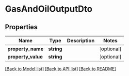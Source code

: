 # GasAndOilOutputDto

## Properties
Name | Type | Description | Notes
------------ | ------------- | ------------- | -------------
**property_name** | **string** |  | [optional] 
**property_value** | **string** |  | [optional] 

[[Back to Model list]](../README.md#documentation-for-models) [[Back to API list]](../README.md#documentation-for-api-endpoints) [[Back to README]](../README.md)


